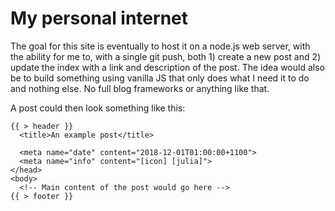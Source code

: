 # My personal internet

The goal for this site is eventually to host it on a node.js web server, with the ability for me to, with a single git push, both 1) create a new post and 2) update the index with a 
link and description of the post. The idea would also be to build something using vanilla JS that only does what I need it to do and nothing else. No full blog frameworks or anything like that.

A post could then look something like this:

    {{ > header }}
      <title>An example post</title>

      <meta name="date" content="2018-12-01T01:00:00+1100">
      <meta name="info" content="[icon] [julia]">
    </head>
    <body>
      <!-- Main content of the post would go here -->
    {{ > footer }}
